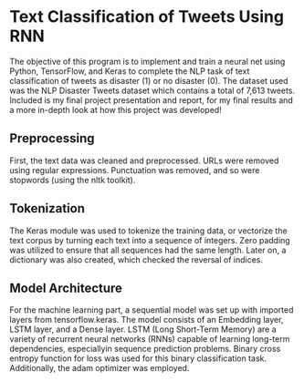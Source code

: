 # Text Classification of Tweets Using RNN
The objective of this program is to implement and train a neural net using Python, TensorFlow, and Keras to complete the NLP task of text classification 
of tweets as disaster (1) or no disaster (0). The dataset used was the NLP Disaster Tweets dataset which contains a total of 7,613 tweets. Included is my final project presentation and report, 
for my final results and a more in-depth look at how this project was developed!
## Preprocessing
First, the text data was cleaned and preprocessed. URLs were removed using regular expressions. Punctuation was removed, 
and so were stopwords (using the nltk toolkit).

## Tokenization
The Keras module was used to tokenize the training data, or vectorize the text corpus by turning each text into a sequence of integers. Zero padding was utilized 
to ensure that all sequences had the same length. Later on, a dictionary was also created, which checked the reversal of indices.
## Model Architecture
For the machine learning part, a sequential model was set up with imported layers from tensorflow.keras. The model consists of an Embedding layer, 
LSTM layer, and a Dense layer. LSTM (Long Short-Term Memory) are a variety of recurrent neural networks (RNNs) capable of learning long-term dependencies, 
especiallyin sequence prediction problems. Binary cross entropy function for loss was used for this binary classification task. Additionally,
the adam optimizer was employed.

